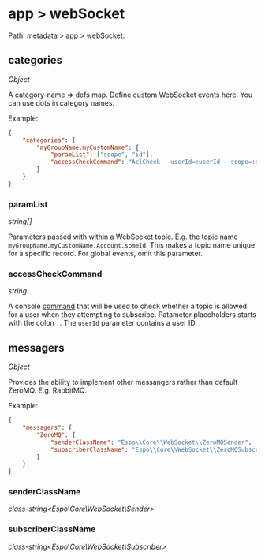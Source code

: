 # app > webSocket

Path: metadata > app > webSocket.

## categories

*Object*

A category-name => defs map. Define custom WebSocket events here. You can use dots in category names.

Example:

```json
{
    "categories": {
        "myGroupName.myCustomName": {
            "paramList": ["scope", "id"],
            "accessCheckCommand": "AclCheck --userId=:userId --scope=:scope --id=:id --action=read"
        }
    }
}
```

### paramList

*string[]*

Parameters passed with within a WebSocket topic. E.g. the topic name `myGroupName.myCustomName.Account.someId`. This makes a topic name unique for a specific record. For global events, omit this parameter.

### accessCheckCommand

*string*

A console [command](../../administration/commands.md) that will be used to check whether a topic is allowed for a user when they attempting to subscribe. Patameter placeholders starts with the colon `:`. The `userId` parameter contains a user ID.

## messagers

*Object*

Provides the ability to implement other messangers rather than default ZeroMQ. E.g. RabbitMQ.

Example:

```json
{
    "messagers": {
        "ZeroMQ": {
            "senderClassName": "Espo\\Core\\WebSocket\\ZeroMQSender",
            "subscriberClassName": "Espo\\Core\\WebSocket\\ZeroMQSubscriber"
        }
    }
}
```

### senderClassName

*class-string<Espo\Core\WebSocket\Sender>*

### subscriberClassName

*class-string<Espo\Core\WebSocket\Subscriber>*

